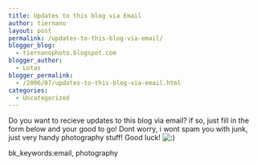 ```yaml
---
title: Updates to this blog via Email
author: tiernano
layout: post
permalink: /updates-to-this-blog-via-email/
blogger_blog:
  - tiernanophoto.blogspot.com
blogger_author:
  - Lotas
blogger_permalink:
  - /2006/07/updates-to-this-blog-via-email.html
categories:
  - Uncategorized
---
```

Do you want to recieve updates to this blog via email? if so, just fill in the form below and your good to go! Dont worry, i wont spam you with junk, just very handy photography stuff! Good luck! <img src="http://www.geekphotographer.com/wp-includes/images/smilies/icon_smile.gif" alt=":)" class="wp-smiley" /> 

bk_keywords:email, photography
